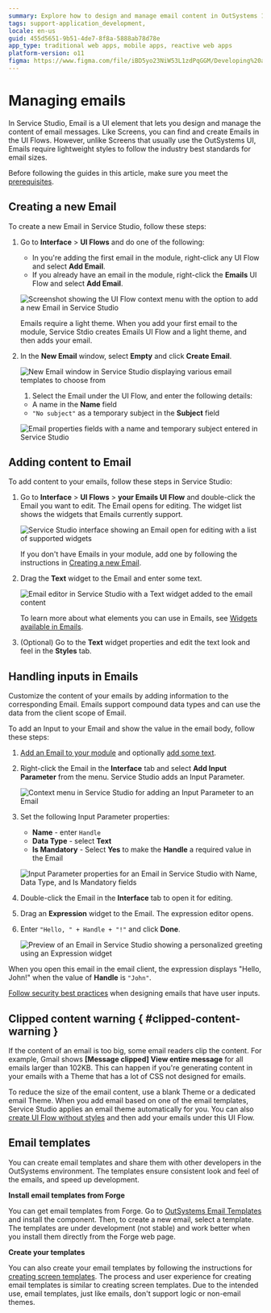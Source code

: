 ```yaml
---
summary: Explore how to design and manage email content in OutSystems 11 (O11) using Service Studio's UI elements and templates.
tags: support-application_development,
locale: en-us
guid: 455d5651-9b51-4de7-8f8a-5888ab78d78e
app_type: traditional web apps, mobile apps, reactive web apps
platform-version: o11
figma: https://www.figma.com/file/iBD5yo23NiW53L1zdPqGGM/Developing%20an%20Application?node-id=855:1293
---
```


# Managing emails

In Service Studio, Email is a UI element that lets you design and manage the content of email messages. Like Screens, you can find and create Emails in the UI Flows. However, unlike Screens that usually use the OutSystems UI, Emails require lightweight styles to follow the industry best standards for email sizes.

<div class="info" markdown="1">

Before following the guides in this article, make sure you meet the [prerequisites](intro.md#prerequisites).

</div>

## Creating a new Email

To create a new Email in Service Studio, follow these steps:
 
1. Go to **Interface** > **UI Flows** and do one of the following:

    * In you're adding the first email in the module, right-click any UI Flow and select **Add Email**.
    * If you already have an email in the module, right-click the **Emails** UI Flow and select **Add Email**.

    ![Screenshot showing the UI Flow context menu with the option to add a new Email in Service Studio](images/add-email-ui-flow-ss.png "UI Flow and the New Email Menu")

    <div class="info" markdown="1">

    Emails require a light theme. When you add your first email to the module, Service Stdio creates Emails UI Flow and a light theme, and then adds your email.

    </div>

1. In the **New Email** window, select **Empty** and click **Create Email**.

    ![New Email window in Service Studio displaying various email templates to choose from](images/new-email-window-ss.png "Email Templates in New Email Window")

    1. Select the Email under the UI Flow, and enter the following details:

    * A name in the **Name** field
    * `"No subject"` as a temporary subject in the **Subject** field

    ![Email properties fields with a name and temporary subject entered in Service Studio](images/email-properties.png "Email Properties")

## Adding content to Email

To add content to your emails, follow these steps in Service Studio:

1. Go to **Interface** > **UI Flows** > **your Emails UI Flow** and double-click the Email you want to edit. The Email opens for editing. The widget list shows the widgets that Emails currently support.
    
    ![Service Studio interface showing an Email open for editing with a list of supported widgets](images/edit-email-open-ss.png "Email for Editing")

    <div class="info" markdown="1">

    If you don't have Emails in your module, add one by following the instructions in [Creating a new Email](#creating-a-new-email).

    </div>

1. Drag the **Text** widget to the Email and enter some text.

    ![Email editor in Service Studio with a Text widget added to the email content](images/edit-email-add-text.png "Text in Email")

    <div class="info" markdown="1">

    To learn more about what elements you can use in Emails, see [Widgets available in Emails](widgets.md#widgets-available-in-emails). 

    </div>

1. (Optional) Go to the **Text** widget properties and edit the text look and feel in the **Styles** tab.

## Handling inputs in Emails

Customize the content of your emails by adding information to the corresponding Email. Emails support compound data types and can use the data from the client scope of Email.

To add an Input to your Email and show the value in the email body, follow these steps:

1. [Add an Email to your module](#creating-a-new-email) and optionally [add some text](#adding-content-to-email).

1. Right-click the Email in the **Interface** tab and select **Add Input Parameter** from the menu. Service Studio adds an Input Parameter.

    ![Context menu in Service Studio for adding an Input Parameter to an Email](images/adding-input-param-email-ss.png "Input Parameter for Email")

1. Set the following Input Parameter properties:

    * **Name** - enter `Handle`
    * **Data Type** - select **Text**
    * **Is Mandatory** - Select **Yes** to make the **Handle** a required value in the Email

    ![Input Parameter properties for an Email in Service Studio with Name, Data Type, and Is Mandatory fields](images/inputs-for-emails-ss.png "Input Parameters for Email")

1. Double-click the Email in the **Interface** tab to open it for editing.

1. Drag an **Expression** widget to the Email. The expression editor opens.

1. Enter `"Hello, " + Handle + "!"` and click **Done**.

    ![Preview of an Email in Service Studio showing a personalized greeting using an Expression widget](images/expression-preview-ss.png "Email Preview")


When you open this email in the email client, the expression displays "Hello, John!" when the value of **Handle** is `"John"`.


<div class="warning" markdown="1">

[Follow security best practices](https://success.outsystems.com/Documentation/Best_Practices/Security/Reactive_web_security_best_practices) when designing emails that have user inputs.

</div>

## Clipped content warning { #clipped-content-warning }

If the content of an email is too big, some email readers clip the content. For example, Gmail shows **[Message clipped] View entire message** for all emails larger than 102KB. This can happen if you're generating content in your emails with a Theme that has a lot of CSS not designed for emails.

To reduce the size of the email content, use a blank Theme or a dedicated email Theme. When you add email based on one of the email templates, Service Studio applies an email theme automatically for you. You can also [create UI Flow without styles](../ui/navigation/ui-flow.md#creating-ui-flow-without-styles) and then add your emails under this UI Flow. 


## Email templates

You can create email templates and share them with other developers in the OutSystems environment. The templates ensure consistent look and feel of the emails, and speed up development.

**Install email templates from Forge**

You can get email templates from Forge. Go to [OutSystems Email Templates](https://www.outsystems.com/forge/component-overview/11507/outsystems-email-templates) and install the component. Then, to create a new email, select a template. The templates are under development (not stable) and work better when you install them directly from the Forge web page.

**Create your templates**

You can also create your email templates by following the instructions for [creating screen templates](../ui/screen-templates/intro.md). The process and user experience for creating email templates is similar to creating screen templates. Due to the intended use, email templates, just like emails, don't support logic or non-email themes.


